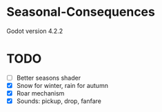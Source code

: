 # Seasonal-Consequences
 
Godot version 4.2.2

# TODO

- [ ] Better seasons shader
- [x] Snow for winter, rain for autumn
- [x] Roar mechanism
- [x] Sounds: pickup, drop, fanfare
